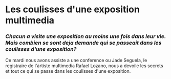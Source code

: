 # Les coulisses d'une exposition multimedia

### _Chacun a visite une exposition au moins une fois dans leur vie. Mais combien se sont deja demande qui se passeait dans les coulisses d'une exposition?_

Ce mardi nous avons assiste a une conference ou Jade Seguela, le registraire de l'àrtiste multimedia Rafael Lozano, nous a devoile les secrets et tout ce qui se passe dans les coulisses d'une exposition.



